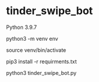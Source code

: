 # tinder_swipe_bot
Python 3.9.7

python3 -m venv env

source venv/bin/activate 

pip3 install -r requirments.txt

python3 tinder_swipe_bot.py
